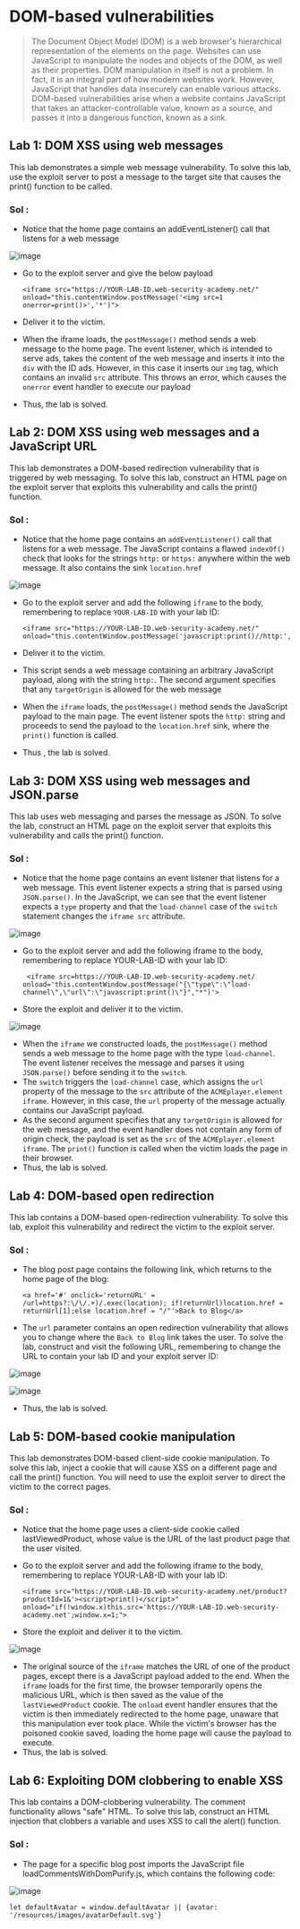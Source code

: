 # DOM-based vulnerabilities

> The Document Object Model (DOM) is a web browser's hierarchical representation of the elements on the page. Websites can use JavaScript to manipulate the nodes and objects of the DOM, as well as their properties. DOM manipulation in itself is not a problem. In fact, it is an integral part of how modern websites work. However, JavaScript that handles data insecurely can enable various attacks. DOM-based vulnerabilities arise when a website contains JavaScript that takes an attacker-controllable value, known as a source, and passes it into a dangerous function, known as a sink.
 
## Lab 1: DOM XSS using web messages

This lab demonstrates a simple web message vulnerability. To solve this lab, use the exploit server to post a message to the target site that causes the print() function to be called.

### Sol :

* Notice that the home page contains an addEventListener() call that listens for a web message

![image](https://github.com/tousif13/Port_Swigger_Labs/assets/33444140/5831a9af-0fa3-419c-87a6-810d34b56acc)

* Go to the exploit server and give the below payload

      <iframe src="https://YOUR-LAB-ID.web-security-academy.net/" onload="this.contentWindow.postMessage('<img src=1 onerror=print()>','*')">

* Deliver it to the victim.
* When the iframe loads, the `postMessage()` method sends a web message to the home page. The event listener, which is intended to serve ads, takes the content of the web message and inserts it into the `div` with the ID ads. However, in this case it inserts our `img` tag, which contains an invalid `src` attribute. This throws an error, which causes the `onerror` event handler to execute our payload
* Thus, the lab is solved.

## Lab 2: DOM XSS using web messages and a JavaScript URL

This lab demonstrates a DOM-based redirection vulnerability that is triggered by web messaging. To solve this lab, construct an HTML page on the exploit server that exploits this vulnerability and calls the print() function.

### Sol :

* Notice that the home page contains an `addEventListener()` call that listens for a web message. The JavaScript contains a flawed `indexOf()` check that looks for the strings `http:` or `https:` anywhere within the web message. It also contains the sink `location.href`

![image](https://github.com/tousif13/Port_Swigger_Labs/assets/33444140/ddb0badc-b318-427a-bb0d-4a96dfee69c2)

* Go to the exploit server and add the following `iframe` to the body, remembering to replace `YOUR-LAB-ID` with your lab ID:

      <iframe src="https://YOUR-LAB-ID.web-security-academy.net/" onload="this.contentWindow.postMessage('javascript:print()//http:','*')">

* Deliver it to the victim.
* This script sends a web message containing an arbitrary JavaScript payload, along with the string `http:`. The second argument specifies that any `targetOrigin` is allowed for the web message
* When the `iframe` loads, the `postMessage()` method sends the JavaScript payload to the main page. The event listener spots the `http:` string and proceeds to send the payload to the `location.href` sink, where the `print()` function is called.
* Thus , the lab is solved.

## Lab 3: DOM XSS using web messages and JSON.parse

This lab uses web messaging and parses the message as JSON. To solve the lab, construct an HTML page on the exploit server that exploits this vulnerability and calls the print() function.

### Sol :

* Notice that the home page contains an event listener that listens for a web message. This event listener expects a string that is parsed using `JSON.parse()`. In the JavaScript, we can see that the event listener expects a `type` property and that the `load-channel` case of the `switch` statement changes the `iframe src` attribute.

![image](https://github.com/tousif13/Port_Swigger_Labs/assets/33444140/54963e74-6593-46b8-b362-f613cc2908d0)

* Go to the exploit server and add the following iframe to the body, remembering to replace YOUR-LAB-ID with your lab ID:

       <iframe src=https://YOUR-LAB-ID.web-security-academy.net/ onload='this.contentWindow.postMessage("{\"type\":\"load-channel\",\"url\":\"javascript:print()\"}","*")'>

* Store the exploit and deliver it to the victim.

![image](https://github.com/tousif13/Port_Swigger_Labs/assets/33444140/efba68f8-491b-4109-abb7-27e085fa4a52)

* When the `iframe` we constructed loads, the `postMessage()` method sends a web message to the home page with the type `load-channel`. The event listener receives the message and parses it using `JSON.parse()` before sending it to the `switch`.
* The `switch` triggers the `load-channel` case, which assigns the `url` property of the message to the `src` attribute of the `ACMEplayer.element` `iframe`. However, in this case, the `url` property of the message actually contains our JavaScript payload.
* As the second argument specifies that any `targetOrigin` is allowed for the web message, and the event handler does not contain any form of origin check, the payload is set as the `src` of the `ACMEplayer.element` `iframe`. The `print()` function is called when the victim loads the page in their browser.
* Thus, the lab is solved.

## Lab 4: DOM-based open redirection

This lab contains a DOM-based open-redirection vulnerability. To solve this lab, exploit this vulnerability and redirect the victim to the exploit server.

### Sol :

* The blog post page contains the following link, which returns to the home page of the blog:

      <a href='#' onclick='returnURL' = /url=https?:\/\/.+)/.exec(location); if(returnUrl)location.href = returnUrl[1];else location.href = "/"'>Back to Blog</a>

* The `url` parameter contains an open redirection vulnerability that allows you to change where the `Back to Blog` link takes the user. To solve the lab, construct and visit the following URL, remembering to change the URL to contain your lab ID and your exploit server ID:

![image](https://github.com/tousif13/Port_Swigger_Labs/assets/33444140/d9cc1b29-ec4a-45d4-bea3-017748a92356)

![image](https://github.com/tousif13/Port_Swigger_Labs/assets/33444140/39232785-3c8e-46e7-8a4c-33403ad1243b)

* Thus, the lab is solved.

## Lab 5: DOM-based cookie manipulation

This lab demonstrates DOM-based client-side cookie manipulation. To solve this lab, inject a cookie that will cause XSS on a different page and call the print() function. You will need to use the exploit server to direct the victim to the correct pages.

### Sol :

* Notice that the home page uses a client-side cookie called lastViewedProduct, whose value is the URL of the last product page that the user visited.
* Go to the exploit server and add the following iframe to the body, remembering to replace YOUR-LAB-ID with your lab ID:

      <iframe src="https://YOUR-LAB-ID.web-security-academy.net/product?productId=1&'><script>print()</script>" onload="if(!window.x)this.src='https://YOUR-LAB-ID.web-security-academy.net';window.x=1;">

* Store the exploit and deliver it to the victim.

![image](https://github.com/tousif13/Port_Swigger_Labs/assets/33444140/0bd658f1-8aed-477f-91eb-a834e91e11b1)

* The original source of the `iframe` matches the URL of one of the product pages, except there is a JavaScript payload added to the end. When the `iframe` loads for the first time, the browser temporarily opens the malicious URL, which is then saved as the value of the `lastViewedProduct` cookie. The `onload` event handler ensures that the victim is then immediately redirected to the home page, unaware that this manipulation ever took place. While the victim's browser has the poisoned cookie saved, loading the home page will cause the payload to execute.
* Thus, the lab is solved.

## Lab 6: Exploiting DOM clobbering to enable XSS

This lab contains a DOM-clobbering vulnerability. The comment functionality allows "safe" HTML. To solve this lab, construct an HTML injection that clobbers a variable and uses XSS to call the alert() function.

### Sol :

* The page for a specific blog post imports the JavaScript file loadCommentsWithDomPurify.js, which contains the following code:

![image](https://github.com/tousif13/Port_Swigger_Labs/assets/33444140/71f83a02-a7f4-4a6e-ab45-c3360facd1ad)

    let defaultAvatar = window.defaultAvatar || {avatar: '/resources/images/avatarDefault.svg'}

   
